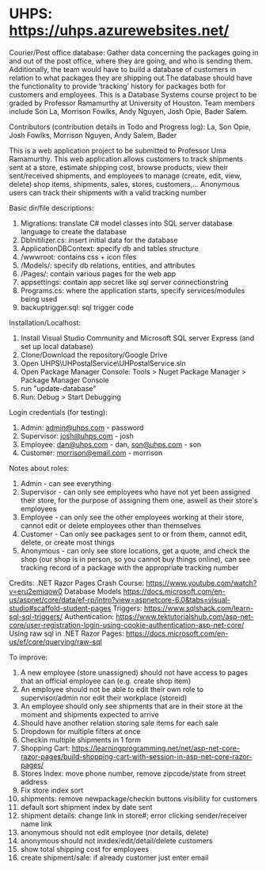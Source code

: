 # UHPS: https://uhps.azurewebsites.net/
Courier/Post office database: Gather data concerning the packages going in and out of the post office, where they are going, and who is sending them. Additionally, the team would have to build a database of customers in  relation to what packages they are shipping out.The database should have the functionality to provide ‘tracking’ history for packages both for customers and employees. 
This is a Database Systems course project to be graded by Professor Ramamurthy at University of Houston. Team members include Son La, Morrison Fowlks, Andy Nguyen, Josh Opie, Bader Salem. 

Contributors (contribution details in Todo and Progress log):
La, Son 
Opie, Josh
Fowlks, Morrison
Nguyen, Andy
Salem, Bader

This is a web application project to be submitted to Professor Uma Ramamurthy. This web application allows customers to track shipments sent at a store, estimate shipping cost, browse products, view their sent/received shipments,
and employees to manage (create, edit, view, delete) shop items, shipments, sales, stores, customers,... Anonymous users can track their shipments with a valid tracking number 

Basic dir/file descriptions:
1. Migrations: translate C# model classes into SQL server database language to create the database
2. DbInitilizer.cs: insert initial data for the database
3. ApplicationDBContext: specify db and tables structure
4. /wwwroot: contains css + icon files
5. /Models/: specify db relations, entities, and attributes
6. /Pages/: contain various pages for the web app
7. appsettings: contain app secret like sql server connectionstring
8. Programs.cs: where the application starts, specify services/modules being used
9. backuptrigger.sql: sql trigger code

Installation/Localhost:
1. Install Visual Studio Community and Microsoft SQL server Express (and set up local database)
2. Clone/Download the repository/Google Drive
3. Open UHPS\UHPostalService\UHPostalService.sln
4. Open Package Manager Console: Tools > Nuget Package Manager > Package Manager Console
5. run "update-database"
6. Run: Debug > Start Debugging

Login credentials (for testing):
1. Admin: admin@uhps.com - password
2. Supervisor: josh@uhps.com - josh
3. Employee: dan@uhps.com - dan, son@uhps.com - son
4. Customer: morrison@email.com - morrison

Notes about roles:
1. Admin - can see everything
2. Supervisor - can only see employees who have not yet been assigned their store, for the purpose of assigning them one, aswell as their store's employees
3. Employee - can only see the other employees working at their store, cannot edit or delete employees other than themselves
4. Customer - Can only see packages sent to or from them, cannot edit, delete, or create most things
5. Anonymous - can only see store locations, get a quote, and check the shop (our shop is in person, so you cannot buy things online), can see tracking record of a     package with the appropriate tracking number

Credits:
.NET Razor Pages Crash Course:
https://www.youtube.com/watch?v=eru2emiqow0
Database Models
https://docs.microsoft.com/en-us/aspnet/core/data/ef-rp/intro?view=aspnetcore-6.0&tabs=visual-studio#scaffold-student-pages
Triggers:
https://www.sqlshack.com/learn-sql-sql-triggers/
Authentication:
https://www.tektutorialshub.com/asp-net-core/user-registration-login-using-cookie-authentication-asp-net-core/
Using raw sql in .NET Razor Pages:
https://docs.microsoft.com/en-us/ef/core/querying/raw-sql

To improve:
1. A new employee (store unassigned) should not have access to pages that an official employee can (e.g. create shop item)
2. An employee should not be able to edit their own role to supervisor/admin nor edit their workplace (storeid)
3. An employee should only see shipments that are in their store at the moment and shipments expected to arrive
4. Should have another relation storing sale items for each sale
5. Dropdown for multiple filters at once
6. Checkin multiple shipments in 1 form
7. Shopping Cart: https://learningprogramming.net/net/asp-net-core-razor-pages/build-shopping-cart-with-session-in-asp-net-core-razor-pages/ 
8. Stores Index: move phone number, remove zipcode/state from street address
9. Fix store index sort
10. shipments: remove newpackage/checkin buttons visibility for customers
11. default sort shipment index by date sent
12. shipment details: change link in store#; error clicking sender/receiver name link
13. anonymous should not edit employee (nor details, delete)
14. anonymous should not inxdex/edit/detail/delete customers
15. show total shipping cost for employees
16. create shipment/sale: if already customer just enter email
